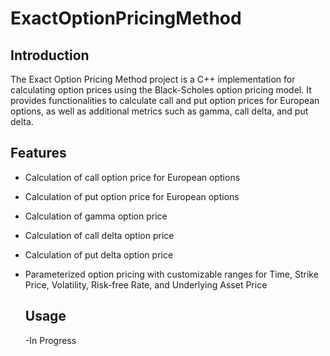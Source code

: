 # ExactOptionPricingMethod

## Introduction
The Exact Option Pricing Method project is a C++ implementation for calculating option prices using the Black-Scholes option pricing model. It provides functionalities to calculate call and put option prices for European options, as well as additional metrics such as gamma, call delta, and put delta.

## Features
- Calculation of call option price for European options
- Calculation of put option price for European options
- Calculation of gamma option price
- Calculation of call delta option price
- Calculation of put delta option price
- Parameterized option pricing with customizable ranges for Time, Strike Price, Volatility, Risk-free Rate, and Underlying Asset Price

  ## Usage
  -In Progress
